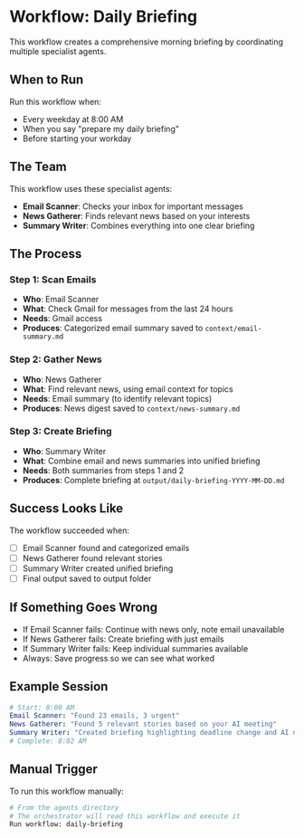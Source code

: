 # Workflow: Daily Briefing

This workflow creates a comprehensive morning briefing by coordinating multiple specialist agents.

## When to Run

Run this workflow when:
- Every weekday at 8:00 AM
- When you say "prepare my daily briefing"
- Before starting your workday

## The Team

This workflow uses these specialist agents:
- **Email Scanner**: Checks your inbox for important messages
- **News Gatherer**: Finds relevant news based on your interests
- **Summary Writer**: Combines everything into one clear briefing

## The Process

### Step 1: Scan Emails
- **Who**: Email Scanner
- **What**: Check Gmail for messages from the last 24 hours
- **Needs**: Gmail access
- **Produces**: Categorized email summary saved to `context/email-summary.md`

### Step 2: Gather News
- **Who**: News Gatherer  
- **What**: Find relevant news, using email context for topics
- **Needs**: Email summary (to identify relevant topics)
- **Produces**: News digest saved to `context/news-summary.md`

### Step 3: Create Briefing
- **Who**: Summary Writer
- **What**: Combine email and news summaries into unified briefing
- **Needs**: Both summaries from steps 1 and 2
- **Produces**: Complete briefing at `output/daily-briefing-YYYY-MM-DD.md`

## Success Looks Like

The workflow succeeded when:
- [ ] Email Scanner found and categorized emails
- [ ] News Gatherer found relevant stories
- [ ] Summary Writer created unified briefing
- [ ] Final output saved to output folder

## If Something Goes Wrong

- If Email Scanner fails: Continue with news only, note email unavailable
- If News Gatherer fails: Create briefing with just emails
- If Summary Writer fails: Keep individual summaries available
- Always: Save progress so we can see what worked

## Example Session

```yaml
# Start: 8:00 AM
Email Scanner: "Found 23 emails, 3 urgent"
News Gatherer: "Found 5 relevant stories based on your AI meeting"
Summary Writer: "Created briefing highlighting deadline change and AI news"
# Complete: 8:02 AM
```

## Manual Trigger

To run this workflow manually:
```bash
# From the agents directory
# The orchestrator will read this workflow and execute it
Run workflow: daily-briefing
```